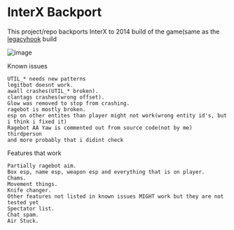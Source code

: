 # InterX Backport

<p>This project/repo backports InterX to 2014 build of the game(same as the <a href="https://github.com/Zordon1337/legacyhook">legacyhook</a> build</p>

![image](https://github.com/user-attachments/assets/f4fd913b-c891-470d-a271-0b170c97ec67)


<p>Known issues</p>

```
UTIL_* needs new patterns
legitbot doesnt work.
awall crashes(UTIL_* broken).
clantags crashes(wrong offset).
Glow was removed to stop from crashing.
ragebot is mostly broken.
esp on other entites than player might not work(wrong entity id's, but i think i fixed it)
Ragebot AA Yaw is commented out from source code(not by me)
thirdperson
and more probably that i didint check
```

<p>Features that work</p>

```
Partially ragebot aim.
Box esp, name esp, weapon esp and everything that is on player.
Chams.
Movement things.
Knife changer.
Other features not listed in known issues MIGHT work but they are not tested yet
Spectator list.
Chat spam.
Air Stuck.
```
